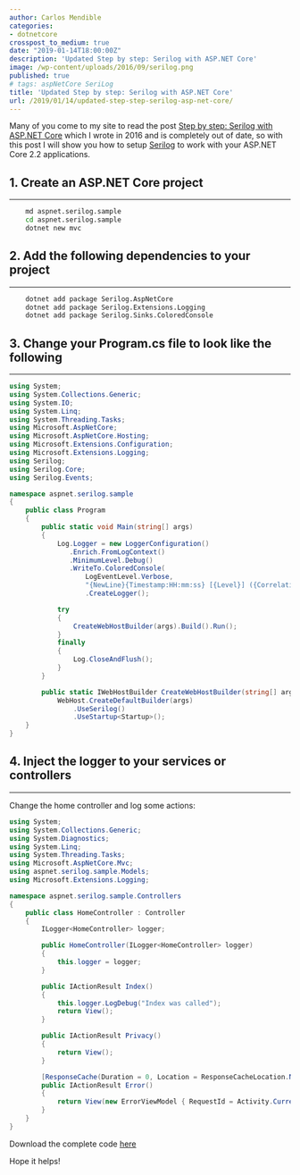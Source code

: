 ```yaml
---
author: Carlos Mendible
categories:
- dotnetcore
crosspost_to_medium: true
date: "2019-01-14T18:00:00Z"
description: 'Updated Step by step: Serilog with ASP.NET Core'
image: /wp-content/uploads/2016/09/serilog.png
published: true
# tags: aspNetCore SeriLog
title: 'Updated Step by step: Serilog with ASP.NET Core'
url: /2019/01/14/updated-step-step-serilog-asp-net-core/
---
```


Many of you come to my site to read the post [Step by step: Serilog with ASP.NET Core](https://carlos.mendible.com/2016/09/19/step-step-serilog-asp-net-core/) which I wrote in 2016 and is completely out of date, so with this post I will show you how to setup [Serilog](https://serilog.net/) to work with your ASP.NET Core 2.2 applications.

## 1. Create an ASP.NET Core project
---

``` bash
    md aspnet.serilog.sample
    cd aspnet.serilog.sample
    dotnet new mvc
```

## 2. Add the following dependencies to your project
---

``` bash
    dotnet add package Serilog.AspNetCore
    dotnet add package Serilog.Extensions.Logging
    dotnet add package Serilog.Sinks.ColoredConsole
```

## 3. Change your Program.cs file to look like the following
---

``` csharp
using System;
using System.Collections.Generic;
using System.IO;
using System.Linq;
using System.Threading.Tasks;
using Microsoft.AspNetCore;
using Microsoft.AspNetCore.Hosting;
using Microsoft.Extensions.Configuration;
using Microsoft.Extensions.Logging;
using Serilog;
using Serilog.Core;
using Serilog.Events;

namespace aspnet.serilog.sample
{
    public class Program
    {
        public static void Main(string[] args)
        {
            Log.Logger = new LoggerConfiguration()
               .Enrich.FromLogContext()
               .MinimumLevel.Debug()
               .WriteTo.ColoredConsole(
                   LogEventLevel.Verbose,
                   "{NewLine}{Timestamp:HH:mm:ss} [{Level}] ({CorrelationToken}) {Message}{NewLine}{Exception}")
                   .CreateLogger();

            try
            {
                CreateWebHostBuilder(args).Build().Run();
            }
            finally
            {
                Log.CloseAndFlush();
            }
        }

        public static IWebHostBuilder CreateWebHostBuilder(string[] args) =>
            WebHost.CreateDefaultBuilder(args)
                .UseSerilog()
                .UseStartup<Startup>();
    }
}
```

## 4. Inject the logger to your services or controllers
---

Change the home controller and log some actions:

``` csharp
using System;
using System.Collections.Generic;
using System.Diagnostics;
using System.Linq;
using System.Threading.Tasks;
using Microsoft.AspNetCore.Mvc;
using aspnet.serilog.sample.Models;
using Microsoft.Extensions.Logging;

namespace aspnet.serilog.sample.Controllers
{
    public class HomeController : Controller
    {
        ILogger<HomeController> logger;

        public HomeController(ILogger<HomeController> logger)
        {
            this.logger = logger;
        }

        public IActionResult Index()
        {
            this.logger.LogDebug("Index was called");
            return View();
        }

        public IActionResult Privacy()
        {
            return View();
        }

        [ResponseCache(Duration = 0, Location = ResponseCacheLocation.None, NoStore = true)]
        public IActionResult Error()
        {
            return View(new ErrorViewModel { RequestId = Activity.Current?.Id ?? HttpContext.TraceIdentifier });
        }
    }
}
```

Download the complete code [here](https://github.com/cmendible/dotnetcore.samples/tree/master/aspnet.serilog.sample2.2)

Hope it helps!